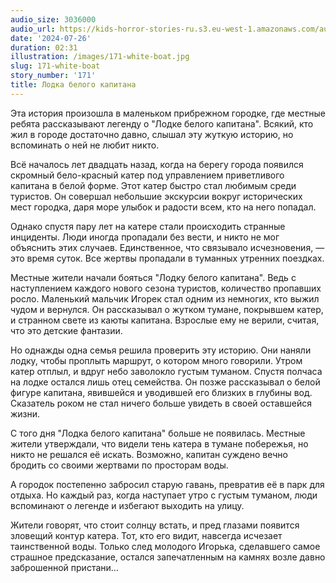```yaml
---
audio_size: 3036000
audio_url: https://kids-horror-stories-ru.s3.eu-west-1.amazonaws.com/audio/171-white-boat.mp3
date: '2024-07-26'
duration: 02:31
illustration: /images/171-white-boat.jpg
slug: 171-white-boat
story_number: '171'
title: Лодка белого капитана
---
```


Эта история произошла в маленьком прибрежном городке, где местные ребята рассказывают легенду о "Лодке белого капитана". Всякий, кто жил в городе достаточно давно, слышал эту жуткую историю, но вспоминать о ней не любит никто.

Всё началось лет двадцать назад, когда на берегу города появился скромный бело-красный катер под управлением приветливого капитана в белой форме. Этот катер быстро стал любимым среди туристов. Он совершал небольшие экскурсии вокруг исторических мест городка, даря море улыбок и радости всем, кто на него попадал.

Однако спустя пару лет на катере стали происходить странные инциденты. Люди иногда пропадали без вести, и никто не мог объяснить этих случаев. Единственное, что связывало исчезновения, — это время суток. Все жертвы пропадали в туманных утренних поездках.

Местные жители начали бояться "Лодку белого капитана". Ведь с наступлением каждого нового сезона туристов, количество пропавших росло. Маленький мальчик Игорек стал одним из немногих, кто выжил чудом и вернулся. Он рассказывал о жутком тумане, покрывшем катер, и странном свете из каюты капитана. Взрослые ему не верили, считая, что это детские фантазии.

Но однажды одна семья решила проверить эту историю. Они наняли лодку, чтобы проплыть маршрут, о котором много говорили. Утром катер отплыл, и вдруг небо заволокло густым туманом. Спустя полчаса на лодке остался лишь отец семейства. Он позже рассказывал о белой фигуре капитана, явившейся и уводившей его близких в глубины вод. Сказатель роком не стал ничего больше увидеть в своей оставшейся жизни.

С того дня "Лодка белого капитана" больше не появилась. Местные жители утверждали, что видели тень катера в тумане побережья, но никто не решался её искать. Возможно, капитан суждено вечно бродить со своими жертвами по просторам воды.

А городок постепенно забросил старую гавань, превратив её в парк для отдыха. Но каждый раз, когда наступает утро с густым туманом, люди вспоминают о легенде и избегают выходить на улицу.

Жители говорят, что стоит солнцу встать, и пред глазами появится зловещий контур катера. Тот, кто его видит, навсегда исчезает таинственной воды. Только след молодого Игорька, сделавшего самое страшное предсказание, остался запечатленным на камнях возле давно заброшенной пристани...